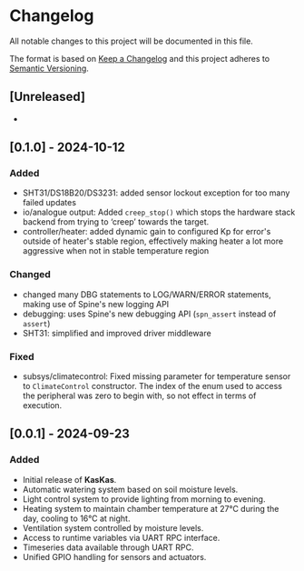 # Changelog

All notable changes to this project will be documented in this file.

The format is based on [Keep a Changelog](http://keepachangelog.com/en/1.0.0/)
and this project adheres to [Semantic Versioning](http://semver.org/spec/v2.0.0.html).

## [Unreleased]

-

<!--

### Added

### Changed

### Fixed

### Removed

-->

## [0.1.0] - 2024-10-12

### Added

- SHT31/DS18B20/DS3231: added sensor lockout exception for too many failed updates
- io/analogue output: Added `creep_stop()` which stops the hardware stack backend from trying to ‘creep’ towards the
  target.
- controller/heater: added dynamic gain to configured Kp for error's outside of heater's stable region, effectively
  making heater a lot more aggressive when not in stable temperature region

### Changed

- changed many DBG statements to LOG/WARN/ERROR statements, making use of Spine's new logging API
- debugging: uses Spine's new debugging API (`spn_assert` instead of `assert`)
- SHT31: simplified and improved driver middleware

### Fixed

- subsys/climatecontrol: Fixed missing parameter for temperature sensor to `ClimateControl` constructor. The index of
  the enum used to access the peripheral was zero to begin with, so not effect in terms of execution.

## [0.0.1] - 2024-09-23

### Added

- Initial release of **KasKas**.
- Automatic watering system based on soil moisture levels.
- Light control system to provide lighting from morning to evening.
- Heating system to maintain chamber temperature at 27°C during the day, cooling to 16°C at night.
- Ventilation system controlled by moisture levels.
- Access to runtime variables via UART RPC interface.
- Timeseries data available through UART RPC.
- Unified GPIO handling for sensors and actuators.

